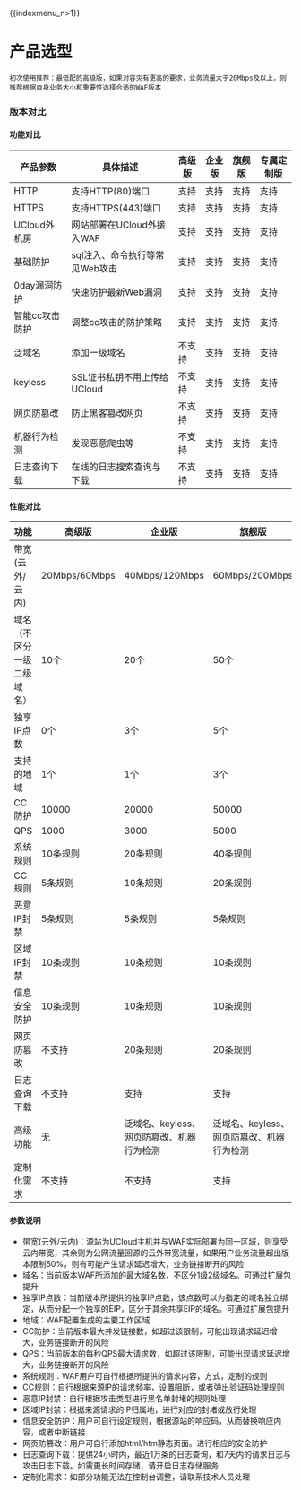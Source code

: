 {{indexmenu_n>1}}

# 产品选型

`初次使用推荐：最低配的高级版，如果对容灾有更高的要求，业务流量大于20Mbps及以上，则推荐根据自身业务大小和重要性选择合适的WAF版本`

### 版本对比

#### 功能对比

| 产品参数      | 具体描述               | 高级版 | 企业版 | 旗舰版 | 专属定制版 |
| --- | --- | --- | --- | --- | --- |
| HTTP      | 支持HTTP(80)端口       | 支持  | 支持  | 支持  | 支持    |
| HTTPS     | 支持HTTPS(443)端口     | 支持  | 支持  | 支持  | 支持    |
| UCloud外机房 | 网站部署在UCloud外接入WAF  | 支持  | 支持  | 支持  | 支持    |
| 基础防护      | sql注入、命令执行等常见Web攻击 | 支持  | 支持  | 支持  | 支持    |
| 0day漏洞防护  | 快速防护最新Web漏洞        | 支持  | 支持  | 支持  | 支持    |
| 智能cc攻击防护  | 调整cc攻击的防护策略        | 支持  | 支持  | 支持  | 支持    |
| 泛域名       | 添加一级域名             | 不支持 | 支持  | 支持  | 支持    |
| keyless   | SSL证书私钥不用上传给UCloud | 不支持 | 支持  | 支持  | 支持    |
| 网页防篡改     | 防止黑客篡改网页           | 不支持 | 支持  | 支持  | 支持    |
| 机器行为检测    | 发现恶意爬虫等            | 不支持 | 支持  | 支持  | 支持    |
| 日志查询下载    | 在线的日志搜索查询与下载       | 不支持 | 支持  | 支持  | 支持    |

#### 性能对比

| 功能            | 高级版     | 企业版                      | 旗舰版                      | 专属定制版                    |
| --- | --- | --- | --- | --- |
| 带宽(云外/云内)     | 20Mbps/60Mbps | 40Mbps/120Mbps                 | 60Mbps/200Mbps                 | 100Mbps/300Mbps             |
| 域名（不区分一级二级域名） | 10个     | 20个                      | 50个                      | 70个         |
| 独享IP点数        | 0个      | 3个                       | 5个                       | 10个                 |
| 支持的地域         | 1个      | 1个                       | 3个                       | 全部地域（海内海外区分）             |
| CC防护          | 10000   | 20000                    | 50000                    | 100000             |
| QPS | 1000 | 3000 | 5000 | 10000 |
| 系统规则          | 10条规则   | 20条规则                    | 40条规则                    | 50条规则               |
| CC规则          | 5条规则    | 10条规则                    | 20条规则                    | 30条规则               |
| 恶意IP封禁        | 5条规则    | 5条规则                    | 5条规则                    | 5条规则               |
| 区域IP封禁        | 10条规则    | 10条规则                    | 10条规则                    | 10条规则               |
| 信息安全防护        | 10条规则    | 10条规则                    | 10条规则                    | 10条规则               |
| 网页防篡改         | 不支持     | 20条规则                    | 20条规则                    | 20条规则                |
| 日志查询下载        | 不支持     | 支持       | 支持      | 支持     |
| 高级功能          | 无       | 泛域名、keyless、网页防篡改、机器行为检测 | 泛域名、keyless、网页防篡改、机器行为检测 | 泛域名、keyless、网页防篡改、机器行为检测 |
| 定制化需求         | 不支持     | 不支持                      | 支持                       | 支持                       |

#### 参数说明

* 带宽(云外/云内)：源站为UCloud主机并与WAF实际部署为同一区域，则享受云内带宽，其余则为公网流量回源的云外带宽流量，如果用户业务流量超出版本限制50%，则有可能产生请求延迟增大，业务链接断开的风险
* 域名：当前版本WAF所添加的最大域名数，不区分1级2级域名。可通过扩展包提升
* 独享IP点数：当前版本所提供的独享IP点数，该点数可以为指定的域名独立绑定，从而分配一个独享的EIP，区分于其余共享EIP的域名。可通过扩展包提升
* 地域：WAF配置生成的主要工作区域
* CC防护：当前版本最大并发链接数，如超过该限制，可能出现请求延迟增大，业务链接断开的风险
* QPS：当前版本的每秒QPS最大请求数，如超过该限制，可能出现请求延迟增大，业务链接断开的风险
* 系统规则：WAF用户可自行根据所提供的请求内容，方式，定制的规则
* CC规则：自行根据来源IP的请求频率，设置阻断，或者弹出验证码处理规则
* 恶意IP封禁：自行根据攻击类型进行黑名单封堵的规则处理
* 区域IP封禁：根据来源请求的IP归属地，进行对应的封堵或放行处理
* 信息安全防护：用户可自行设定规则，根据源站的响应码，从而替换响应内容，或者中断链接
* 网页防篡改：用户可自行添加html/htm静态页面。进行相应的安全防护
* 日志查询下载：提供24小时内，最近1万条的日志查询，和7天内的请求日志与攻击日志下载。如需更长时间存储，请开启日志存储服务
* 定制化需求：如部分功能无法在控制台调整，请联系技术人员处理

